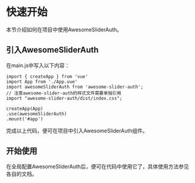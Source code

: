 # 快速开始
本节介绍如何在项目中使用AwesomeSliderAuth。

## 引入AwesomeSliderAuth
在main.js中写入以下内容：

```js{1}
import { createApp } from 'vue'
import App from './App.vue'
import awesomeSliderAuth from 'awesome-slider-auth';
// 注意awesome-slider-auth的样式文件需要单独引用
import "awesome-slider-auth/dist/index.css";

createApp(App)
.use(awesomeSliderAuth)
.mount('#app')
```

完成以上代码，便可在项目中引入AwesomeSliderAuth组件。
## 开始使用
在全局配置AwesomeSliderAuth后，便可在代码中使用它了，具体使用方法参见各自的文档。
